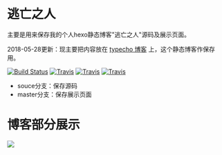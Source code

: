 # 逃亡之人
主要是用来保存我的个人hexo静态博客"逃亡之人"源码及展示页面。

2018-05-28更新：现主要把内容放在 [typecho 博客](https://kbrx93.com) 上，这个静态博客作保存用。

[![Build Status](https://travis-ci.org/kbrx93/kbrx93.github.io.svg?branch=source)](https://travis-ci.org/kbrx93/kbrx93.github.io)
[![Travis](https://img.shields.io/badge/theme-next-brightgreen.svg)](http://theme-next.iissnan.com/)
[![Travis](https://img.shields.io/badge/hexo-%3E%3D3.0.0-green.svg)](https://hexo.io/zh-cn/index.html)
[![Travis](https://img.shields.io/badge/LICENCE-MIT-blue.svg)](https://github.com/kbrx93/kbrx93.github.io/blob/source/LICENCE.md)

-   souce分支：保存源码
-   master分支：保存展示页面

# 博客部分展示

![](http://ov4ti3bs0.bkt.clouddn.com/2018-01-19-042130.png)

